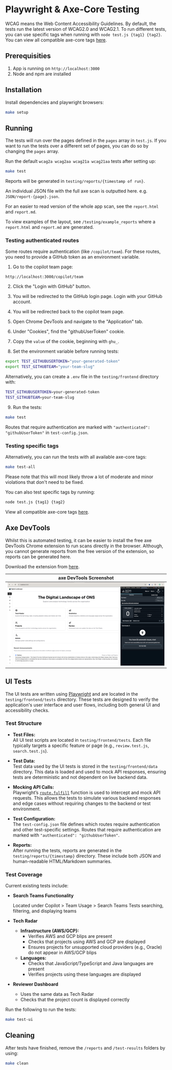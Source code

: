 # Playwright & Axe-Core Testing

WCAG means the Web Content Accessibility Guidelines. By default, the tests run the latest version of WCAG2.0 and WCAG2.1. To run different tests, you can use specific tags when running with `node test.js {tag1} {tag2}`. You can view all compatible axe-core tags [here](https://www.deque.com/axe/core-documentation/api-documentation/#axecore-tags).

## Prerequisities

1. App is running on `http://localhost:3000`
2. Node and npm are installed

## Installation

Install dependencies and playwright browsers:

```bash
make setup
```

## Running

The tests will run over the pages defined in the `pages` array in `test.js`. If you want to run the tests over a different set of pages, you can do so by changing the `pages` array.

Run the default `wcag2a wcag2aa wcag21a wcag21aa` tests after setting up:

```bash
make test
```

Reports will be generated in `testing/reports/{timestamp of run}`.

An individual JSON file with the full axe scan is outputted here. e.g. `JSON/report-{page}.json`.

For an easier to read version of the whole app scan, see the `report.html` and `report.md`.

To view examples of the layout, see `/testing/example_reports` where a `report.html` and `report.md` are generated.

### Testing authenticated routes

Some routes require authentication (like `/copilot/team`). For these routes, you need to provide a GitHub token as an environment variable.

1. Go to the copilot team page:

```http
http://localhost:3000/copilot/team
```

2. Click the "Login with GitHub" button.

3. You will be redirected to the GitHub login page. Login with your GitHub account.

4. You will be redirected back to the copilot team page.

5. Open Chrome DevTools and navigate to the "Application" tab.

6. Under "Cookies", find the "githubUserToken" cookie.

7. Copy the `value` of the cookie, beginning with `ghu_`.

8. Set the environment variable before running tests:

```bash
export TEST_GITHUBUSERTOKEN="your-generated-token"
export TEST_GITHUBTEAM="your-team-slug"
```

Alternatively, you can create a `.env` file in the `testing/frontend` directory with:

```bash
TEST_GITHUBUSERTOKEN=your-generated-token
TEST_GITHUBTEAM=your-team-slug
```

9. Run the tests:

```bash
make test
```

Routes that require authentication are marked with `"authenticated": "githubUserToken"` in `test-config.json`.

### Testing specific tags

Alternatively, you can run the tests with all available axe-core tags:

```bash
make test-all
```

Please note that this will most likely throw a lot of moderate and minor violations that don't need to be fixed.

You can also test specific tags by running:

```bash
node test.js {tag1} {tag2}
```

View all compatible axe-core tags [here](https://www.deque.com/axe/core-documentation/api-documentation/#axecore-tags).

## Axe DevTools

Whilst this is automated testing, it can be easier to install the free axe DevTools Chrome extension to run scans directly in the browser. Although, you cannot generate reports from the free version of the extension, so reports can be generated here.

Download the extension from [here](https://chromewebstore.google.com/detail/axe-devtools-web-accessib/lhdoppojpmngadmnindnejefpokejbdd).

| axe DevTools Screenshot                               |
| ----------------------------------------------------- |
| ![axe devtools extension](./axe-tools-screenshot.png) |

## UI Tests

The UI tests are written using [Playwright](https://playwright.dev/) and are located in the `testing/frontend/tests` directory. These tests are designed to verify the application's user interface and user flows, including both general UI and accessibility checks.

### **Test Structure**

- **Test Files:**  
  All UI test scripts are located in `testing/frontend/tests`. Each file typically targets a specific feature or page (e.g., `review.test.js`, `search.test.js`).

- **Test Data:**  
  Test data used by the UI tests is stored in the `testing/frontend/data` directory. This data is loaded and used to mock API responses, ensuring tests are deterministic and not dependent on live backend data.

- **Mocking API Calls:**  
  Playwright’s [`route.fulfill`](https://playwright.dev/docs/network#handle-requests) function is used to intercept and mock API requests. This allows the tests to simulate various backend responses and edge cases without requiring changes to the backend or test environment.

- **Test Configuration:**  
  The `test-config.json` file defines which routes require authentication and other test-specific settings. Routes that require authentication are marked with `"authenticated": "githubUserToken"`.

- **Reports:**  
  After running the tests, reports are generated in the `testing/reports/{timestamp}` directory. These include both JSON and human-readable HTML/Markdown summaries.

### **Test Coverage**

Current existing tests include:

- **Search Teams Functionality**

  Located under Copilot > Team Usage > Search Teams
  Tests searching, filtering, and displaying teams

- **Tech Radar**
  - **Infrastructure (AWS/GCP):**
    - Verifies AWS and GCP blips are present
    - Checks that projects using AWS and GCP are displayed
    - Ensures projects for unsupported cloud providers (e.g., Oracle) do not appear in AWS/GCP blips
  - **Languages:**
    - Checks that JavaScript/TypeScript and Java languages are present
    - Verifies projects using these languages are displayed

- **Reviewer Dashboard**
  - Uses the same data as Tech Radar
  - Checks that the project count is displayed correctly

Run the following to run the tests:

```bash
make test-ui
```

## Cleaning

After tests have finished, remove the `/reports` and `/test-results` folders by using:

```bash
make clean
```
